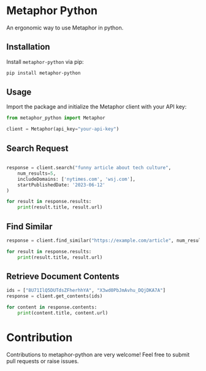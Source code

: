 # Metaphor Python

An ergonomic way to use Metaphor in python.

## Installation

Install `metaphor-python` via pip:

```bash
pip install metaphor-python
```

## Usage
Import the package and initialize the Metaphor client with your API key:

```python
from metaphor_python import Metaphor

client = Metaphor(api_key="your-api-key")
```

## Search Request
```python

response = client.search("funny article about tech culture",
    num_results=5,
    includeDomains: ['nytimes.com', 'wsj.com'],
    startPublishedDate: '2023-06-12'
)

for result in response.results:
    print(result.title, result.url)
```

## Find Similar

```python
response = client.find_similar("https://example.com/article", num_results=5)

for result in response.results:
    print(result.title, result.url)
```

## Retrieve Document Contents
```python
ids = ["8U71IlQ5DUTdsZFherhhYA", "X3wd0PbJmAvhu_DQjDKA7A"]
response = client.get_contents(ids)

for content in response.contents:
    print(content.title, content.url)
```

# Contribution
Contributions to metaphor-python are very welcome! Feel free to submit pull requests or raise issues.
